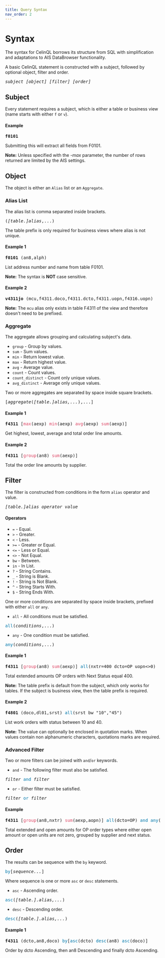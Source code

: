 ```yaml
---
title: Query Syntax
nav_order: 2
---
```


# Syntax

The syntax for CelinQL borrows its structure from SQL with simplification and adaptations to AIS DataBrowser functionality.

A basic CelinQL statement is constructed with a subject, followed by optional object, filter and order.
<pre><i>subject [object] [filter] [order]</i></pre> 

## Subject

Every statement requires a subject, which is either a table or business view (name starts with either `f` or `v`).

#### Example
<pre><b>f0101</b></pre>
Submitting this will extract all fields from F0101.

**Note:** Unless specified with the <i>-max</i> parameter, the number of rows returned are limited by the AIS settings.

## Object

The object is either an `Alias` list or an `Aggregate`.

### Alias List

The alias list is comma separated inside brackets.
<pre>(<i>[table.]alias</i>,...)</pre>
The table prefix is only required for business views where alias is not unique.

#### Example 1
<pre><b>f0101</b> (an8,alph)</pre>
List address number and name from table F0101.

**Note:** The syntax is **NOT** case sensitive.

#### Example 2
<pre><b>v4311jo</b> (mcu,f4311.doco,f4311.dcto,f4311.uopn,f4316.uopn)</pre>

**Note:** The `mcu` alias only exists in table F4311 of the view and therefore doesn't need to be prefixed.

### Aggregate

The aggregate allows grouping and calculating subject's data.

- `group` - Group by values.
- `sum` - Sum values.
- `min` - Return lowest value.
- `max` - Return highest value.
- `avg` - Average value.
- `count` - Count values.
- `count_distinct` - Count only unique values.
- `avg_distinct` - Average only unique values.

Two or more aggregates are separated by space inside square brackets.
<pre>[<i>aggregate</i>(<i>[table.]alias,...</i>),...]</pre>

#### Example 1
<pre><b>f4311</b> [<span style="color: #dd4a68;">max</span>(aexp) <span style="color: #dd4a68;">min</span>(aexp) <span style="color: #dd4a68;">avg</span>(aexp) <span style="color: #dd4a68;">sum</span>(aexp)]</pre>
Get highest, lowest, average and total order line amounts.

#### Example 2
<pre><b>f4311</b> [<span style="color: #dd4a68;">group</span>(an8) <span style="color: #dd4a68;">sum</span>(aexp)]</pre>
Total the order line amounts by supplier.

## Filter

The filter is constructed from conditions in the form `alias` operator and value.
<pre><i>[table.]alias operator value</i></pre>

#### Operators

- `=` - Equal.
- `>` - Greater.
- `<` - Less.
- `>=` - Greater or Equal.
- `<=` - Less or Equal.
- `<>` - Not Equal.
- `bw` - Between.
- `in` - In List.
- `?` - String Contains.
- `_` - String is Blank.
- `!` - String is Not Blank.
- `^` - String Starts With.
- `$` - String Ends With.

One or more conditions are separated by space inside brackets, prefixed with either `all` or `any`.

- `all` - All conditions must be satisfied.
<pre><span style="color: #07a">all</span>(<i>conditions</i>,...)</pre>
- `any` - One condition must be satisfied.
<pre><span style="color: #07a">any</span>(<i>conditions</i>,...)</pre>

#### Example 1
<pre><b>f4311</b> [<span style="color: #dd4a68;">group</span>(an8) <span style="color: #dd4a68;">sum</span>(aexp)]<span style="color: #07a"> all</span>(nxtr=400 dcto=OP uopn<>0)</pre>
Total extended amounts OP orders with Next Status equal 400.

**Note:** The table prefix is default from the subject, which only works for tables.  If the subject is business view, then the table prefix is required.

#### Example 2
<pre><b>f4801</b> (doco,dl01,srst)<span style="color: #07a"> all</span>(srst bw "10","45")</pre>
List work orders with status between 10 and 40.

**Note:** The value can optionally be enclosed in quotation marks.  When values contain non alphanumeric characters, quotations marks are required.

### Advanced Filter

Two or more filters can be joined with `and`/`or` keywords.

- `and` - The following filter must also be satisfied.
<pre><i>filter</i> <span style="color: #07a">and</span><i> filter</i></pre>
- `or` - Either filter must be satisfied.
<pre><i>filter</i> <span style="color: #07a">or</span><i> filter</i></pre>

#### Example

<pre><b>f4311</b> [<span style="color: #dd4a68;">group</span>(an8,nxtr) <span style="color: #dd4a68;">sum</span>(aexp,aopn)]<span style="color: #07a"> all</span>(dcto=OP)<span style="color: #07a"> and any</span>(uopn<>0 aopn<>0)</pre>
Total extended and open amounts for OP order types where either open amount or open units are not zero, grouped by supplier and next status.

## Order

The results can be sequence with the `by` keyword.
<pre><span style="color: #07a">by</span>[<i>sequence...</i>]</pre>
Where sequence is one or more `asc` or `desc` statements.

- `asc` - Ascending order.
<pre><span style="color: #07a">asc</span>(<i>[table.].alias,...</i>)</pre>
- `desc` - Descending order.
<pre><span style="color: #07a">desc</span>(<i>[table.].alias,...</i>)</pre>

#### Example 1
<pre><b>f4311</b> (dcto,an8,doco) <span style="color: #07a">by</span>[<span style="color: #07a">asc</span>(dcto) <span style="color: #07a">desc</span>(an8) <span style="color: #07a">asc</span>(doco)]</pre>
Order by dcto Ascending, then an8 Descending and finally dcto Ascending.
